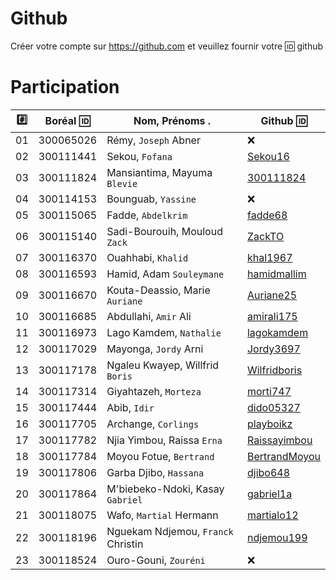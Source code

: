 # Github

Créer votre compte sur https://github.com et veuillez fournir votre :id: github


# Participation

|:hash:| Boréal :id:| Nom, Prénoms .                     |  Github :id:                                        |
|------|------------|------------------------------------|-----------------------------------------------------| 
|   01 |  300065026 | Rémy, `Joseph` Abner               | :x:                                                 |
|   02 |  300111441 | Sekou, `Fofana`                    | [Sekou16](https://github.com/Sekou16)               |
|   03 |  300111824 | Mansiantima, Mayuma `Blevie`       | [300111824](https://github.com/300111824)           |
|   04 |  300114153 | Bounguab, `Yassine`                | :x:                                                 |
|   05 |  300115065 | Fadde, `Abdelkrim`                 | [fadde68](https://github.com/fadde68)               |
|   06 |  300115140 | Sadi-Bourouih, Mouloud `Zack`      | [ZackTO](https://github.com/ZackTO)                 |
|   07 |  300116370 | Ouahhabi, `Khalid`                 | [khal1967](https://github.com/khal1967)             |
|   08 |  300116593 | Hamid, Adam `Souleymane`           | [hamidmallim](https://github.com/hamidmallim)       |
|   09 |  300116670 | Kouta-Deassio, Marie `Auriane`     | [Auriane25](https://github.com/Auriane25)           |
|   10 |  300116685 | Abdullahi, `Amir` Ali              | [amirali175](https://github.com/amirali175)         |
|   11 |  300116973 | Lago Kamdem, `Nathalie`            | [lagokamdem](https://github.com/lagokamdem)         |
|   12 |  300117029 | Mayonga, `Jordy` Arni              | [Jordy3697](https://github.com/Jordy3697)           |
|   13 |  300117178 | Ngaleu Kwayep, Willfrid `Boris`    | [Wilfridboris](https://github.com/Wilfridboris)     |
|   14 |  300117314 | Giyahtazeh, `Morteza`              | [morti747](https://github.com/morti747)             |
|   15 |  300117444 | Abib, `Idir`                       | [dido05327](https://github.com/dido05327)           |
|   16 |  300117705 | Archange, `Corlings`               | [playboikz](https://github.com/playboikz)           |
|   17 |  300117782 | Njia Yimbou, Raissa `Erna`         | [Raissayimbou](https://github.com/Raissayimbou)     |
|   18 |  300117784 | Moyou Fotue, `Bertrand`            | [BertrandMoyou](https://github.com/BertrandMoyou)   |
|   19 |  300117806 | Garba Djibo, `Hassana`             | [djibo648](https://github.com/djibo648)             |
|   20 |  300117864 | M'biebeko-Ndoki, Kasay `Gabriel`   | [gabriel1a](https://github.com/gabriel1a)           |
|   21 |  300118075 | Wafo, `Martial` Hermann            | [martialo12](https://github.com/martialo12)         |
|   22 |  300118196 | Nguekam Ndjemou, `Franck` Christin | [ndjemou199](https://github.com/ndjemou199)         |
|   23 |  300118524 | Ouro-Gouni, `Zouréni`              | :x:                                                 |

